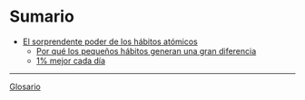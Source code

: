 # Sumario

- [El sorprendente poder de los hábitos atómicos]()
    - [Por qué los pequeños hábitos generan una gran diferencia](./Capitulo-1/por-que-los-pequenos-habitos-generan-una-gran-diferencia.md)
    - [1% mejor cada día](./Capitulo-1/1-mejor-cada-dia.md)

---

[Glosario](./Glosario/Glosario.md)
